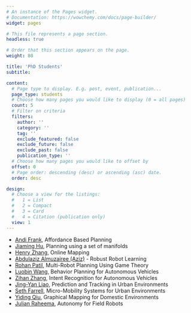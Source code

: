 ```yaml
---
# An instance of the Pages widget.
# Documentation: https://wowchemy.com/docs/page-builder/
widget: pages

# This file represents a page section.
headless: true

# Order that this section appears on the page.
weight: 80

title: 'PhD Students'
subtitle:

content:
  # Page type to display. E.g. post, event, publication...
  page_type: students
  # Choose how many pages you would like to display (0 = all pages)
  count: 5
  # Filter on criteria
  filters:
    author: ''
    category: ''
    tag: ''
    exclude_featured: false
    exclude_future: false
    exclude_past: false
    publication_type: ''
  # Choose how many pages you would like to offset by
  offset: 0
  # Page order: descending (desc) or ascending (asc) date.
  order: desc

design:
  # Choose a view for the listings:
  #   1 = List
  #   2 = Compact
  #   3 = Card
  #   4 = Citation (publication only)
  view: 1
---
```


- [Andi Frank](https://www.linkedin.com/in/aefrank/), Affordance Based Planning
- [Jiaming Hu](https://www.linkedin.com/in/jiaming-hu-a04a28171/), Planning using a set of manifolds
- [Henry Zhang](https://henryzhangzhy.github.io/), Online Mapping
- [Abdulaziz Almuzairee (Aziz)](https://aalmuzairee.github.io/) - Robust Robot Learning
- [Rohan Patil](https://rohanpatil.me/), Multi-Robot Planning Using Game Theory
- [Luobin Wang](), Behavior Planning for Autonomous Vehicles
- [Zihan Zhang](https://www.linkedin.com/in/zihan-zhang-368469230/), Intent Recognition for Autonomous Vehicles
- [Jing-Yan Liao](https://www.linkedin.com/in/jingyanliao/), Prediction and Tracking in Urban Environments
- [Seth Farrell](https://www.linkedin.com/in/sethfarrell/), Micro-Mobility Systems for Urban Environments
- [Yiding Qiu](https://www.linkedin.com/in/cassieqiuyd/), Graphical Mapping for Domestic Environments
- [Julian Raheema](https://www.linkedin.com/in/julian-raheema-07827310/), Autonomy for Field Robots
